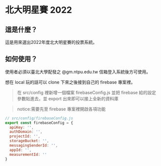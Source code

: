 # 北大明星賽 2022

## 這是什麼？
這是用來選出2022年度北大明星賽的投票系統。
## 如何使用？
使用者必須以臺北大學配發之 @gm.ntpu.edu.tw 信箱登入系統後方可使用。

想在 local 玩的話可以 clone 下來之後接到自己的 firebase 專案裡。
> 在 src/config 裡新增一個檔案 firebaseConfig.js 並把 firebase 給的設定參數貼進去，並 export 出來即可以接上全新的資料庫

> notice:需要先至 firebase 專案裡開啟各項功能
```js
// src/config/firebaseConfig.js
export const firebaseConfig = {
  apiKey: '',
  authDomain: '',
  projectId: '',
  storageBucket: '',
  messagingSenderId: '',
  appId: '',
  measurementId: ''
}
```